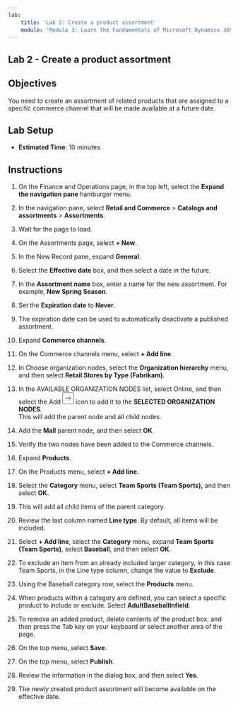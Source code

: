 ```yaml
---
lab:
    title: 'Lab 2: Create a product assortment'
    module: 'Module 3: Learn the Fundamentals of Microsoft Dynamics 365 Commerce'
---
```


## Lab 2 - Create a product assortment

## Objectives

You need to create an assortment of related products that are assigned to a specific commerce channel that will be made available at a future date.

## Lab Setup

   - **Estimated Time**: 10 minutes

## Instructions

1. On the Finance and Operations page, in the top left, select the **Expand the navigation pane** hamburger menu.

1. In the navigation pane, select **Retail and Commerce** > **Catalogs and assortments** > **Assortments**.

1. Wait for the page to load.

1. On the Assortments page, select **+ New**.

1. In the New Record pane, expand **General**.

1. Select the **Effective date** box, and then select a date in the future.

1. In the **Assortment name** box, enter a name for the new assortment. For example, **New Spring Season**.

1. Set the **Expiration date** to **Never**.

1. The expiration date can be used to automatically deactivate a published assortment.

1. Expand **Commerce channels**.

1. On the Commerce channels menu, select **+ Add line**.

1. In Choose organization nodes, select the **Organization hierarchy** menu, and then select **Retail Stores by Type (Fabrikam)**.

1. In the AVAILABLE ORGANIZATION NODES list, select Online, and then select the Add ![Right-arrow icon](./media/d365-fo-add-org-node-icon.png) icon to add it to the **SELECTED ORGANIZATION NODES**.  
  This will add the parent node and all child nodes.

1. Add the **Mall** parent node, and then select **OK**.

1. Verify the two nodes have been added to the Commerce channels.

1. Expand **Products**.

1. On the Products menu, select **+ Add line**.

1. Select the **Category** menu, select **Team Sports (Team Sports),** and then select **OK**.

1. This will add all child items of the parent category.

1. Review the last column named **Line type**. By default, all items will be included.

1. Select **+ Add line**, select the **Category** menu, expand **Team Sports (Team Sports)**, select **Baseball**, and then select **OK**.

1. To exclude an item from an already included larger category, in this case Team Sports, in the Line type column, change the value to **Exclude**.

1. Using the Baseball category row, select the **Products** menu.

1. When products within a category are defined, you can select a specific product to include or exclude. Select **AdultBaseballInfield**.

1. To remove an added product, delete contents of the product box, and then press the Tab key on your keyboard or select another area of the page.

1. On the top menu, select **Save**.

1. On the top menu, select **Publish**.

1. Review the information in the dialog box, and then select **Yes**.

1. The newly created product assortment will become available on the effective date.
